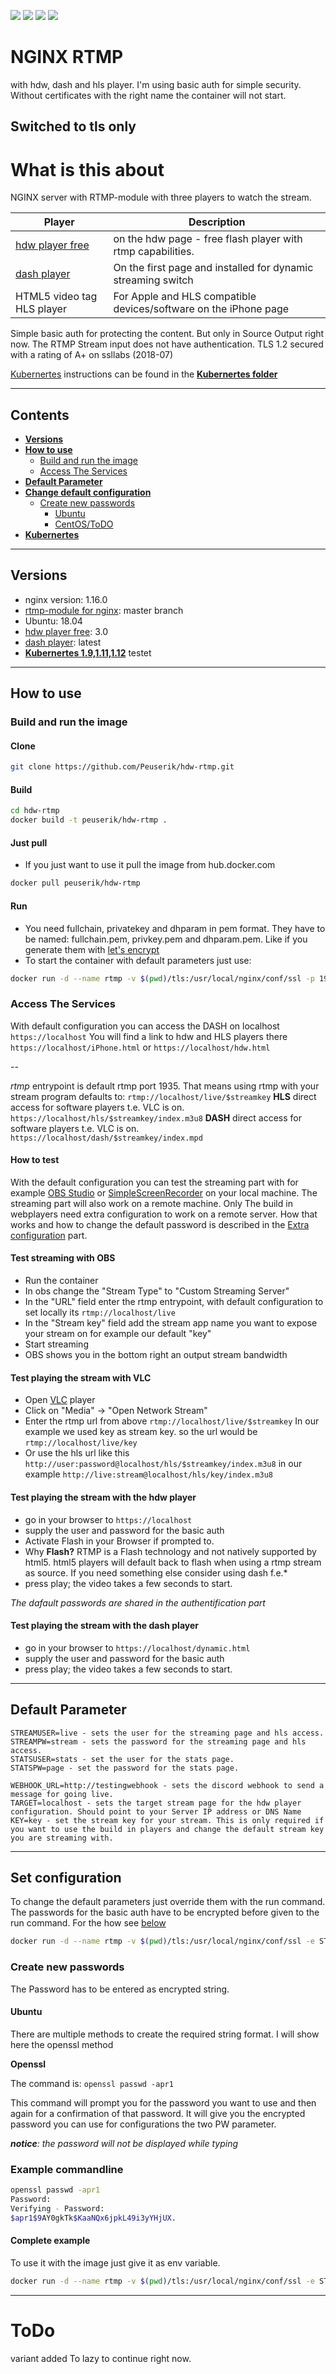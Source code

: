 [![](http://dockerbuildbadges.quelltext.eu/status.svg?organization=peuserik&repository=hdw-rtmp)](https://hub.docker.com/r/peuserik/hdw-rtmp/builds/) [![](https://images.microbadger.com/badges/image/peuserik/hdw-rtmp.svg)](https://microbadger.com/images/peuserik/hdw-rtmp) [![](https://images.microbadger.com/badges/version/peuserik/hdw-rtmp.svg)](https://microbadger.com/images/peuserik/hdw-rtmp) [![](https://images.microbadger.com/badges/commit/peuserik/hdw-rtmp.svg)](https://microbadger.com/images/peuserik/hdw-rtmp)

# NGINX RTMP 
with hdw, dash and hls player.
I'm using basic auth for simple security. Without certificates with the right name the container will not start.

## **Switched to tls only**

# What is this about

NGINX server with RTMP-module with three players to watch the stream.

| Player | Description |
| -----  | ----------- |
| [hdw player free](https://www.hdwplayer.com/) | on the hdw page - free flash player with rtmp capabilities. |
| [dash player](https://github.com/Dash-Industry-Forum/dash.js) | On the first page and installed for dynamic streaming switch |
| HTML5 video tag HLS player | For Apple and HLS compatible devices/software on the iPhone page |

Simple basic auth for protecting the content. But only in Source Output right now. The RTMP Stream input does not have authentication.
TLS 1.2 secured with a rating of A+ on ssllabs (2018-07)

[Kubernertes](https://kubernetes.io/) instructions can be found in the [**Kubernertes folder**](kubernetes/kubernetes.md)

---

## Contents

- [**Versions**](#versions)
- [**How to use**](#how-to-use)
  - [Build and run the image](#build-and-run-the-image)
  - [Access The Services](#access-the-services)
- [**Default Parameter**](#default-parameter)
- [**Change default configuration**](#set-configuration)
  - [Create new passwords](#create-new-passwords)
    - [Ubuntu](#ubuntu)
    - [CentOS/ToDO](#todo)
- [**Kubernertes**](kubernetes/kubernetes.md)

---

## Versions

* nginx version: 1.16.0
* [rtmp-module for nginx](https://github.com/sergey-dryabzhinsky/nginx-rtmp-module "sergey-dryabzhinsky/nginx-rtmp-module"): master branch
* Ubuntu: 18.04
* [hdw player free](https://www.hdwplayer.com/): 3.0
* [dash player](https://github.com/Dash-Industry-Forum/dash.js): latest
* [**Kubernertes 1.9,1.11,1.12**](kubernetes/kubernetes.md) testet
---

## How to use

### Build and run the image

#### Clone #

``` bash
git clone https://github.com/Peuserik/hdw-rtmp.git
```

#### Build #

```bash
cd hdw-rtmp
docker build -t peuserik/hdw-rtmp .
```

#### Just pull

* If you just want to use it pull the image from hub.docker.com

``` bash
docker pull peuserik/hdw-rtmp
```

#### Run ##

* You need fullchain, privatekey and dhparam in pem format. They have to be named: fullchain.pem, privkey.pem and dhparam.pem. Like if you generate them with [let's encrypt](https://letsencrypt.org/)
* To start the container with default parameters just use:

``` bash
docker run -d --name rtmp -v $(pwd)/tls:/usr/local/nginx/conf/ssl -p 1935:1935 -p 443:443 peuserik/hdw-rtmp
```

### Access The Services

With default configuration you can access the DASH on localhost
`https://localhost`
You will find a link to hdw and HLS players there
`https://localhost/iPhone.html` or `https://localhost/hdw.html`

--

 *rtmp* entrypoint is default rtmp port 1935. That means using rtmp with your stream program defaults to:
`rtmp://localhost/live/$streamkey`
 **HLS** direct access for software players t.e. VLC is on.
`https://localhost/hls/$streamkey/index.m3u8`
 **DASH**  direct access for software players t.e. VLC is on.
`https://localhost/dash/$streamkey/index.mpd`

#### How to test

With the default configuration you can test the streaming part with for example [OBS Studio](https://obsproject.com/) or [SimpleScreenRecorder](http://www.maartenbaert.be/simplescreenrecorder/) on your local machine. The streaming part will also work on a remote machine. Only The build in webplayers need extra configuration to work on a remote server. How that works and how to change the default password is described in the [Extra configuration](#extra-configuration) part.

#### Test streaming with OBS

* Run the container
* In obs change the "Stream Type" to "Custom Streaming Server"
* In the "URL" field enter the rtmp entrypoint, with default configuration to set locally its `rtmp://localhost/live`
* In the "Stream key" field add the stream app name you want to expose your stream on for example our default "key"
* Start streaming
* OBS shows you in the bottom right an output stream bandwidth

#### Test playing the stream with VLC

* Open [VLC](http://www.videolan.org/vlc/index.html) player
* Click on "Media" -> "Open Network Stream"
* Enter the rtmp url from above `rtmp://localhost/live/$streamkey` In our example we used key as stream key. so the url would be `rtmp://localhost/live/key`
* Or use the hls url like this `http://user:password@localhost/hls/$streamkey/index.m3u8` in our example `http://live:stream@localhost/hls/key/index.m3u8` 

#### Test playing the stream with the hdw player

* go in your browser to `https://localhost`
* supply the user and password for the basic auth
* Activate Flash in your Browser if prompted to.
* Why **Flash?** RTMP is a Flash technology and not natively supported by html5. html5 players will default back to flash when using a rtmp stream as source. If you need something else consider using dash f.e.*
* press play; the video takes a few seconds to start.

*The dafault passwords are shared in the authentification part*

#### Test playing the stream with the dash player

* go in your browser to `https://localhost/dynamic.html`
* supply the user and password for the basic auth
* press play; the video takes a few seconds to start.

---

## Default Parameter

``` none
STREAMUSER=live - sets the user for the streaming page and hls access.
STREAMPW=stream - sets the password for the streaming page and hls access.
STATSUSER=stats - set the user for the stats page.
STATSPW=page - set the password for the stats page.

WEBHOOK_URL=http://testingwebhook - sets the discord webhook to send a message for going live.
TARGET=localhost - sets the target stream page for the hdw player configuration. Should point to your Server IP address or DNS Name
KEY=key - set the stream key for your stream. This is only required if you want to use the build in players and change the default stream key you are streaming with.
```

---

## Set configuration ##

To change the default parameters just override them with the run command. The passwords for the basic auth have to be encrypted before given to the run command. For the how see [below](#create-new-passwords)

``` bash
docker run -d --name rtmp -v $(pwd)/tls:/usr/local/nginx/conf/ssl -e STREAMUSER=$USER' -e STREAMPW='$ENCRYPTEDPASSWORD' -e TARGET='my-cool.server.com' -e KEY='mycoolstreamapp' -p 1935:1935 -p 443:443 peuserik/hdw-rtmp
```

### Create new passwords

The Password has to be entered as encrypted string.

#### Ubuntu

There are multiple methods to create the required string format. I will show here the openssl method

**Openssl**

The command is:
`openssl passwd -apr1`

This command will prompt you for the password you want to use and then again for a confirmation of that password.
It will give you the encrypted password you can use for configurations the two PW parameter.

***_notice_**: the password will not be displayed while typing*

### Example commandline

``` bash
openssl passwd -apr1
Password:
Verifying - Password:
$apr1$9AY0gkTk$KaaNQx6jpkL49i3yYHjUX.
```

#### Complete example

To use it with the image just give it as env variable.

``` bash
docker run -d --name rtmp -v $(pwd)/tls:/usr/local/nginx/conf/ssl -e STREAMUSER='stream' -e STREAMPW='$apr1$9AY0gkTk$KaaNQx6jpkL49i3yYHjUX.' -e TARGET='my-cool.server.com' -p 1935:1935 -p 80:80 peuserik/hdw-rtmp
```

---

# ToDo

variant added
To lazy to continue right now.
